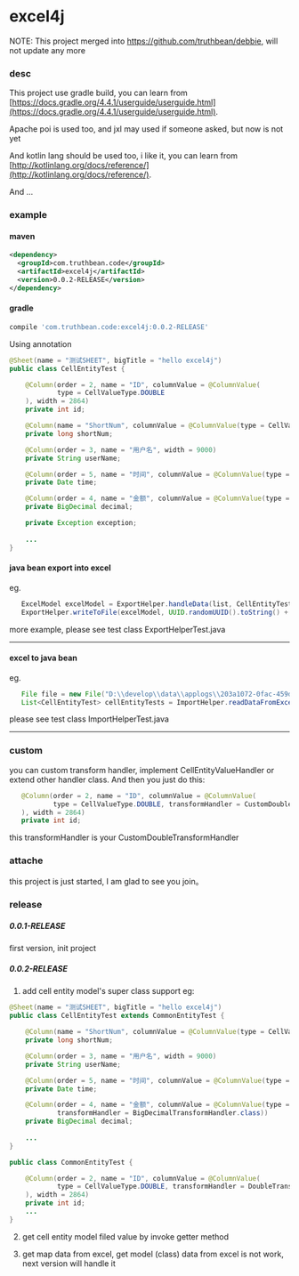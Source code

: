 # excel4j

NOTE:
This project merged into https://github.com/truthbean/debbie, will not update any more

### desc

This project use gradle build, you can learn from 
[https://docs.gradle.org/4.4.1/userguide/userguide.html](https://docs.gradle.org/4.4.1/userguide/userguide.html).

Apache poi is used too, and jxl may used if someone asked, but now is not yet

And kotlin lang should be used too, i like it, you can learn from
[http://kotlinlang.org/docs/reference/](http://kotlinlang.org/docs/reference/).

And ...

### example

#### maven
```xml
<dependency>
  <groupId>com.truthbean.code</groupId>
  <artifactId>excel4j</artifactId>
  <version>0.0.2-RELEASE</version>
</dependency>
```

#### gradle
```groovy
compile 'com.truthbean.code:excel4j:0.0.2-RELEASE'
```

Using annotation

```java
@Sheet(name = "测试SHEET", bigTitle = "hello excel4j")
public class CellEntityTest {

    @Column(order = 2, name = "ID", columnValue = @ColumnValue(
            type = CellValueType.DOUBLE
    ), width = 2864)
    private int id;

    @Column(name = "ShortNum", columnValue = @ColumnValue(type = CellValueType.DOUBLE))
    private long shortNum;

    @Column(order = 3, name = "用户名", width = 9000)
    private String userName;

    @Column(order = 5, name = "时间", columnValue = @ColumnValue(type = CellValueType.DATE))
    private Date time;

    @Column(order = 4, name = "金额", columnValue = @ColumnValue(type = CellValueType.DOUBLE))
    private BigDecimal decimal;

    private Exception exception;
    
    ...
}
```

#### java bean export into excel
 
 eg.
 
 ```java
    ExcelModel excelModel = ExportHelper.handleData(list, CellEntityTest.class);
    ExportHelper.writeToFile(excelModel, UUID.randomUUID().toString() + ".xlsx", "D:\\develop\\data\\applogs\\");
```
 more example, please see test class ExportHelperTest.java
 
 ---
 
 #### excel to java bean
 
 eg.
 ```java
    File file = new File("D:\\develop\\data\\applogs\\203a1072-0fac-459d-8713-4e9ea854d993.xlsx");
    List<CellEntityTest> cellEntityTests = ImportHelper.readDataFromExcel(file, CellEntityTest.class);
```
 please see test class ImportHelperTest.java
 
 ---
 
 ### custom
 
 you can custom transform handler, implement CellEntityValueHandler or extend other handler class.
 And then you just do this:
 ```java
    @Column(order = 2, name = "ID", columnValue = @ColumnValue(
            type = CellValueType.DOUBLE, transformHandler = CustomDoubleTransformHandler.class
    ), width = 2864)
    private int id;
```
this transformHandler is your CustomDoubleTransformHandler

### attache
this project is just started, I am glad to see you join。

### release
##### 0.0.1-RELEASE
first version, init project

##### 0.0.2-RELEASE
1. add cell entity model's super class support
eg: 
```java
@Sheet(name = "测试SHEET", bigTitle = "hello excel4j")
public class CellEntityTest extends CommonEntityTest {

    @Column(name = "ShortNum", columnValue = @ColumnValue(type = CellValueType.NUMBER))
    private long shortNum;

    @Column(order = 3, name = "用户名", width = 9000)
    private String userName;

    @Column(order = 5, name = "时间", columnValue = @ColumnValue(type = CellValueType.DATE))
    private Date time;

    @Column(order = 4, name = "金额", columnValue = @ColumnValue(type = CellValueType.NUMBER,
            transformHandler = BigDecimalTransformHandler.class))
    private BigDecimal decimal;
    
    ...
}

public class CommonEntityTest {

    @Column(order = 2, name = "ID", columnValue = @ColumnValue(
            type = CellValueType.DOUBLE, transformHandler = DoubleTransformHandler.class
    ), width = 2864)
    private int id;
    ...
}
```

2. get cell entity model filed value by invoke getter method

3. get map data from excel, get model (class) data from excel is not work, next version will handle it 
